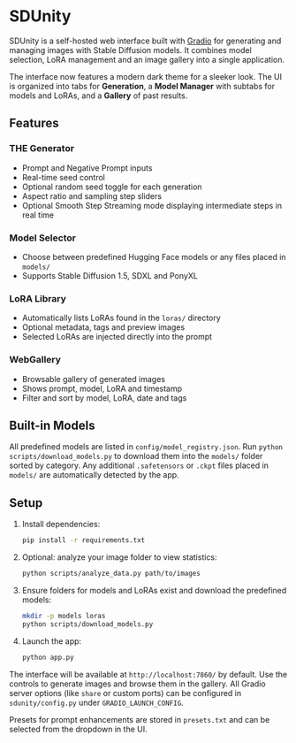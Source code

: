 # SDUnity

SDUnity is a self-hosted web interface built with [Gradio](https://www.gradio.app/) for generating and managing images with Stable Diffusion models. It combines model selection, LoRA management and an image gallery into a single application.

The interface now features a modern dark theme for a sleeker look.
The UI is organized into tabs for **Generation**, a **Model Manager** with subtabs for models and LoRAs, and a **Gallery** of past results.

## Features

### THE Generator
- Prompt and Negative Prompt inputs
- Real-time seed control
- Optional random seed toggle for each generation
- Aspect ratio and sampling step sliders
 - Optional Smooth Step Streaming mode displaying intermediate steps in real time

### Model Selector
- Choose between predefined Hugging Face models or any files placed in `models/`
- Supports Stable Diffusion 1.5, SDXL and PonyXL

### LoRA Library
- Automatically lists LoRAs found in the `loras/` directory
- Optional metadata, tags and preview images
- Selected LoRAs are injected directly into the prompt

### WebGallery
- Browsable gallery of generated images
- Shows prompt, model, LoRA and timestamp
- Filter and sort by model, LoRA, date and tags

## Built-in Models

All predefined models are listed in `config/model_registry.json`. Run
`python scripts/download_models.py` to download them into the `models/` folder
sorted by category. Any additional `.safetensors` or `.ckpt` files placed in
`models/` are automatically detected by the app.

## Setup

1. Install dependencies:
   ```bash
   pip install -r requirements.txt
   ```
2. Optional: analyze your image folder to view statistics:
   ```bash
   python scripts/analyze_data.py path/to/images
   ```
3. Ensure folders for models and LoRAs exist and download the predefined models:
   ```bash
   mkdir -p models loras
   python scripts/download_models.py
   ```
4. Launch the app:
   ```bash
   python app.py
   ```

The interface will be available at `http://localhost:7860/` by default. Use the controls to generate images and browse them in the gallery.
All Gradio server options (like `share` or custom ports) can be configured in `sdunity/config.py` under `GRADIO_LAUNCH_CONFIG`.

Presets for prompt enhancements are stored in `presets.txt` and can be selected from the dropdown in the UI.

